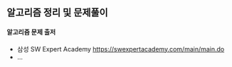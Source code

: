 ## 알고리즘 정리 및 문제풀이

#### 알고리즘 문제 출저
- 삼성 SW Expert Academy https://swexpertacademy.com/main/main.do
- ...
